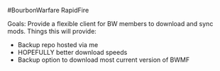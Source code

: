 #BourbonWarfare RapidFire

Goals: Provide a flexible client for BW members to download and sync mods. 
Things this will provide:

* Backup repo hosted via me
* HOPEFULLY better download speeds
* Backup option to download most current version of BWMF
